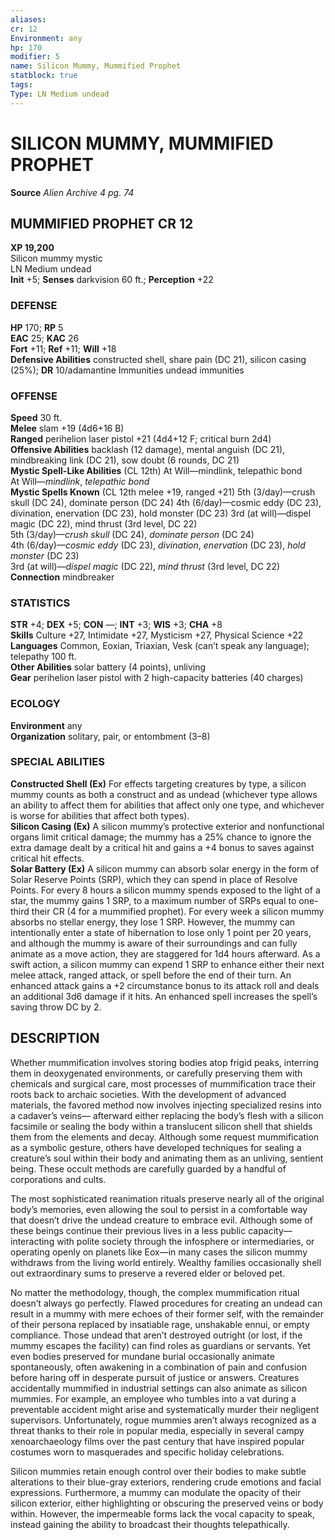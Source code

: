 ```yaml
---
aliases: 
cr: 12
Environment: any
hp: 170
modifier: 5
name: Silicon Mummy, Mummified Prophet
statblock: true
tags: 
Type: LN Medium undead  
---
```

# SILICON MUMMY, MUMMIFIED PROPHET

**Source** _Alien Archive 4 pg. 74_

## MUMMIFIED PROPHET CR 12

**XP 19,200**  
Silicon mummy mystic  
LN Medium undead  
**Init** +5; **Senses** darkvision 60 ft.; **Perception** +22  

### DEFENSE

**HP** 170; **RP** 5  
**EAC** 25; **KAC** 26  
**Fort** +11; **Ref** +11; **Will** +18  
**Defensive Abilities** constructed shell, share pain (DC 21), silicon casing (25%); **DR** 10/adamantine Immunities undead immunities  

### OFFENSE

**Speed** 30 ft.  
**Melee** slam +19 (4d6+16 B)  
**Ranged** perihelion laser pistol +21 (4d4+12 F; critical burn 2d4)  
**Offensive Abilities** backlash (12 damage), mental anguish (DC 21), mindbreaking link (DC 21), sow doubt (6 rounds, DC 21)  
**Mystic Spell-Like Abilities** (CL 12th) At Will—mindlink, telepathic bond  
At Will—_mindlink_, _telepathic bond_  
**Mystic Spells Known** (CL 12th melee +19, ranged +21) 5th (3/day)—crush skull (DC 24), dominate person (DC 24) 4th (6/day)—cosmic eddy (DC 23), divination, enervation (DC 23), hold monster (DC 23) 3rd (at will)—dispel magic (DC 22), mind thrust (3rd level, DC 22)  
5th (3/day)—_crush skull_ (DC 24), _dominate person_ (DC 24)  
4th (6/day)—_cosmic eddy_ (DC 23), _divination_, _enervation_ (DC 23), _hold monster_ (DC 23)  
3rd (at will)—_dispel magic_ (DC 22), _mind thrust_ (3rd level, DC 22)  
**Connection** mindbreaker

### STATISTICS

**STR** +4; **DEX** +5; **CON** —; **INT** +3; **WIS** +3; **CHA** +8  
**Skills** Culture +27, Intimidate +27, Mysticism +27, Physical Science +22  
**Languages** Common, Eoxian, Triaxian, Vesk (can’t speak any language); telepathy 100 ft.  
**Other Abilities** solar battery (4 points), unliving  
**Gear** perihelion laser pistol with 2 high-capacity batteries (40 charges)

### ECOLOGY

**Environment** any  
**Organization** solitary, pair, or entombment (3–8)

### SPECIAL ABILITIES

**Constructed Shell (Ex)** For effects targeting creatures by type, a silicon mummy counts as both a construct and as undead (whichever type allows an ability to affect them for abilities that affect only one type, and whichever is worse for abilities that affect both types).  
**Silicon Casing (Ex)** A silicon mummy’s protective exterior and nonfunctional organs limit critical damage; the mummy has a 25% chance to ignore the extra damage dealt by a critical hit and gains a +4 bonus to saves against critical hit effects.  
**Solar Battery (Ex)** A silicon mummy can absorb solar energy in the form of Solar Reserve Points (SRP), which they can spend in place of Resolve Points. For every 8 hours a silicon mummy spends exposed to the light of a star, the mummy gains 1 SRP, to a maximum number of SRPs equal to one-third their CR (4 for a mummified prophet). For every week a silicon mummy absorbs no stellar energy, they lose 1 SRP. However, the mummy can intentionally enter a state of hibernation to lose only 1 point per 20 years, and although the mummy is aware of their surroundings and can fully animate as a move action, they are staggered for 1d4 hours afterward. As a swift action, a silicon mummy can expend 1 SRP to enhance either their next melee attack, ranged attack, or spell before the end of their turn. An enhanced attack gains a +2 circumstance bonus to its attack roll and deals an additional 3d6 damage if it hits. An enhanced spell increases the spell’s saving throw DC by 2.

## DESCRIPTION

Whether mummification involves storing bodies atop frigid peaks, interring them in deoxygenated environments, or carefully preserving them with chemicals and surgical care, most processes of mummification trace their roots back to archaic societies. With the development of advanced materials, the favored method now involves injecting specialized resins into a cadaver’s veins— afterward either replacing the body’s flesh with a silicon facsimile or sealing the body within a translucent silicon shell that shields them from the elements and decay. Although some request mummification as a symbolic gesture, others have developed techniques for sealing a creature’s soul within their body and animating them as an unliving, sentient being. These occult methods are carefully guarded by a handful of corporations and cults.

The most sophisticated reanimation rituals preserve nearly all of the original body’s memories, even allowing the soul to persist in a comfortable way that doesn’t drive the undead creature to embrace evil. Although some of these beings continue their previous lives in a less public capacity—interacting with polite society through the infosphere or intermediaries, or operating openly on planets like Eox—in many cases the silicon mummy withdraws from the living world entirely. Wealthy families occasionally shell out extraordinary sums to preserve a revered elder or beloved pet.

No matter the methodology, though, the complex mummification ritual doesn’t always go perfectly. Flawed procedures for creating an undead can result in a mummy with mere echoes of their former self, with the remainder of their persona replaced by insatiable rage, unshakable ennui, or empty compliance. Those undead that aren’t destroyed outright (or lost, if the mummy escapes the facility) can find roles as guardians or servants. Yet even bodies preserved for mundane burial occasionally animate spontaneously, often awakening in a combination of pain and confusion before haring off in desperate pursuit of justice or answers. Creatures accidentally mummified in industrial settings can also animate as silicon mummies. For example, an employee who tumbles into a vat during a preventable accident might arise and systematically murder their negligent supervisors. Unfortunately, rogue mummies aren’t always recognized as a threat thanks to their role in popular media, especially in several campy xenoarchaeology films over the past century that have inspired popular costumes worn to masquerades and specific holiday celebrations.

Silicon mummies retain enough control over their bodies to make subtle alterations to their blue-gray exteriors, rendering crude emotions and facial expressions. Furthermore, a mummy can modulate the opacity of their silicon exterior, either highlighting or obscuring the preserved veins or body within. However, the impermeable forms lack the vocal capacity to speak, instead gaining the ability to broadcast their thoughts telepathically.

